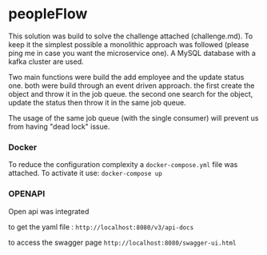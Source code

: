 # peopleFlow

This solution was build to solve the challenge attached (challenge.md). 
To keep it the simplest possible a monolithic approach was followed (please ping me in case you want the microservice one). 
A MySQL database with a kafka cluster are used.


Two main functions were build the add employee and the update status one. both were build through an event driven approach. 
the first create the object and throw it in the job queue. the second one search for the object, update the status then throw it in the same job queue.

The usage of the same job queue (with the single consumer) will prevent us from having "dead lock" issue.


### Docker
To reduce the configuration complexity a `docker-compose.yml` file was attached. 
To activate it use:
`docker-compose up`

### OPENAPI 
Open api was integrated 

to get the yaml file : 
`http://localhost:8080/v3/api-docs`

to access the swagger page
`http://localhost:8080/swagger-ui.html`